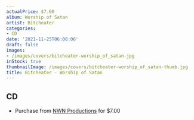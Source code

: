 ```yaml
---
actualPrice: $7.00
album: Worship of Satan
artist: Bitcheater
categories:
- CD
date: '2021-11-25T06:08:06'
draft: false
images:
- /images/covers/bitcheater-worship_of_satan.jpg
inStock: true
thumbnailImage: /images/covers/bitcheater-worship_of_satan-thumb.jpg
title: Bitcheater - Worship of Satan
---
```


## CD
* Purchase from [NWN Productions](http://shop.nwnprod.com/index.php?route=product/product&path=93&product_id=12071&sort=pd.name&order=ASC) for $7.00
